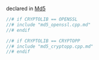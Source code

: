 declared in [Md5](md5.hpp.md)

```cpp
//# if CRYPTOLIB == OPENSSL
//# include "md5_openssl.cpp.md"
//# endif

//# if CRYPTOLIB == CRYPTOPP
//# include "md5_cryptopp.cpp.md"
//# endif 
```
